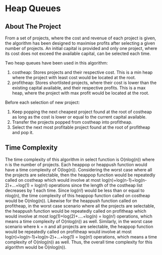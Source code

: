 # Heap Queues



## About The Project

From a set of projects, where the cost and revenue of each project is given, the algorithm has been designed to maximise profits after selecting a given number of projects. An initial capital is provided and only one project, where its cost does not exceed the available capital, can be selected each time. 

Two heap queues have been used in this algorithm:

1. costheap: Stores projects and their respective cost. This is a min heap where the project with least cost would be located at the root. 
2. profitheap: Stores shortlisted projects, where their cost is lower than the existing capital available, and their respective profits. This is a max heap, where the project with max profit would be located at the root. 

Before each selection of new project:

1. Keep popping the next cheapest project found at the root of costheap as long as the cost is lower or equal to the current capital available. 
2. Transfer the projects popped from costheap into profitheap.
3. Select the next most profitable project found at the root of profitheap and pop it. 



## Time Complexity

The time complexity of this algorithm in select function is O(nlog(n)) where n is the number of projects. Each heappop or heappush function would have a time complexity of O(log(n)). Considering the worst case where all the projects are selectable, then the heappop function would be repeatedly called on costheap which would involve at most log(n)+log(n-1)+log(n-2)+...+log(1) = log(n!) operations since the length of the costheap list decreases by 1 each time. Since log(n!) would be less than or equal to nlog(n), the time complexity of this heappop function called on costheap would be O(nlog(n)). Likewise for the heappush function called on profitheap, in the worst case scenario where all the projects are selectable, the heappush function would be repeatedly called on profitheap which would involve at most log(1)+log(2)+....+log(n) = log(n!) operations, which means a time complexity of O(nlog(n)) as well. Similarly, in the worst case scenario where k = n and all projects are selectable, the heappop function would be repeatedly called on profitheap would involve at most log(n)+log(n-1)+log(n-2)+...+log(1) = log(n!) operations, which means a time complexity of O(nlog(n)) as well. Thus, the overall time complexity for this algorithm would be O(nlog(n)).